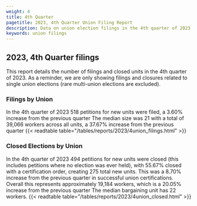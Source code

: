 ```yaml
---
weight: 4
title: 4th Quarter
pagetitle: 2023, 4th Quarter Union Filing Report
description: Data on union election filings in the 4th quarter of 2023
keywords: union filings
---
```


## 2023, 4th Quarter filings

This report details the number of filings and closed units in the 4th quarter of 2023. As a reminder, we are only showing filings and closures related to single union elections (rare multi-union elections are excluded).

### Filings by Union
In the 4th quarter of 2023 518 petitions for new units were filed, a 3.60% increase from the previous quarter The median size was 21 with a total of 39,066 workers across all units, a 37.67% increase from the previous quarter
{{< readtable table="/tables/reports/2023/4union_filings.html" >}}

### Closed Elections by Union
In the 4th quarter of 2023 494 petitions for new units were closed (this includes petitions where no election was ever held), with 55.67% closed with a certification order, creating 275 total new units. This was a 8.70% increase from the previous quarter in successful union certifications. Overall this represents approximately 19,184 workers, which is a 20.05% increase from the previous quarter The median bargaining unit has 22 workers.
{{< readtable table="/tables/reports/2023/4union_closed.html" >}}
